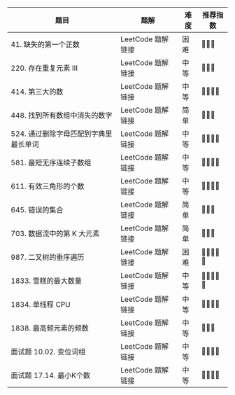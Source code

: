 
| 题目 | 题解 | 难度 | 推荐指数 |
| --- | --- | --- | --- |
| 41. 缺失的第一个正数 | LeetCode 题解链接 | 困难 | 🤩🤩🤩 |
| 220. 存在重复元素 III | LeetCode 题解链接 | 中等 | 🤩🤩🤩 |
| 414. 第三大的数 | LeetCode 题解链接 | 中等 | 🤩🤩🤩🤩 |
| 448. 找到所有数组中消失的数字 | LeetCode 题解链接 | 简单 | 🤩🤩🤩 |
| 524. 通过删除字母匹配到字典里最长单词 | LeetCode 题解链接 | 中等 | 🤩🤩🤩🤩 |
| 581. 最短无序连续子数组 | LeetCode 题解链接 | 中等 | 🤩🤩🤩🤩 |
| 611. 有效三角形的个数 | LeetCode 题解链接 | 中等 | 🤩🤩🤩🤩 |
| 645. 错误的集合 | LeetCode 题解链接 | 简单 | 🤩🤩🤩 |
| 703. 数据流中的第 K 大元素 | LeetCode 题解链接 | 简单 | 🤩🤩🤩 |
| 987. 二叉树的垂序遍历 | LeetCode 题解链接 | 困难 | 🤩🤩🤩🤩🤩 |
| 1833. 雪糕的最大数量 | LeetCode 题解链接 | 中等 | 🤩🤩🤩🤩🤩 |
| 1834. 单线程 CPU | LeetCode 题解链接 | 中等 | 🤩🤩🤩🤩 |
| 1838. 最高频元素的频数 | LeetCode 题解链接 | 中等 | 🤩🤩🤩 |
| 面试题 10.02. 变位词组 | LeetCode 题解链接 | 中等 | 🤩🤩🤩🤩 |
| 面试题 17.14. 最小K个数 | LeetCode 题解链接 | 中等 | 🤩🤩🤩🤩 |
